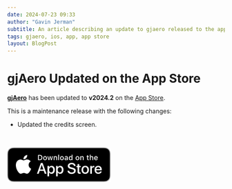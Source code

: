 ```yaml
---
date: 2024-07-23 09:33
author: "Gavin Jerman"
subtitle: An article describing an update to gjaero released to the app store.
tags: gjaero, ios, app, app store
layout: BlogPost
---
```


# gjAero Updated on the App Store

[**gjAero**](/projects/gjAero) has been updated to **v2024.2** on the [App Store](https://apps.apple.com/gb/app/gjaero/id6444918004?platform=iphone).

This is a maintenance release with the following changes:
- Updated the credits screen.
<br>

[![download](/images/Download_on_the_App_Store_Badge_US-UK_RGB_blk_092917.svg)](https://apps.apple.com/gb/app/gjaero/id6444918004?platform=iphone)
